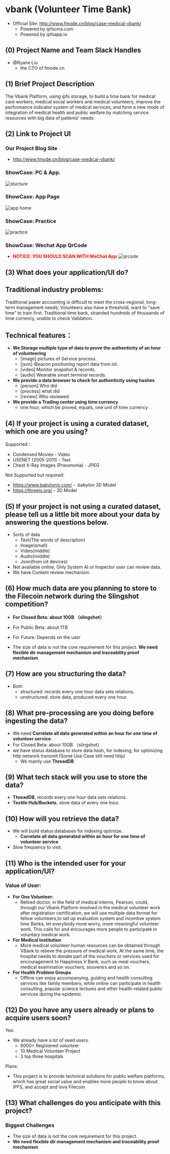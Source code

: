 # vbank (Volunteer Time Bank)

- Official Site: http://www.fmode.cn/blog/case-medical-vbank/
    - Powered by ipfscms.com
    - Powered by ipfsapp.io


## (0) Project Name and Team Slack Handles

- @Ryane Liu
   - the CTO of fmode.cn

## (1) Brief Project Description

The Vbank Platform, using ipfs storage, to build a time bank for medical care workers, medical social workers and medical volunteers, improve the performance indicator system of medical services, and form a new mode of integration of medical health and public welfare by matching service resources with big data of patients' needs.

## (2) Link to Project UI
### Our Project Blog Site
- http://www.fmode.cn/blog/case-medical-vbank/

### ShowCase: PC & App.

![stucture](http://www.fmode.cn/blog/case-medical-vbank/4.png)

### ShowCase: App Page
![app home](http://www.fmode.cn/blog/case-medical-vbank/5.png)

### ShowCase: Practice
![practice](http://www.fmode.cn/blog/case-medical-vbank/6.png)

### ShowCase: Wechat App QrCode
- <span style="color:red">**NOTICE: YOU SHOULD SCAN WITH WeChat App**</span>
![qrcode](http://cloud.file.futurestack.cn/gh_2a8291112437_1280.jpg)

   
## (3) What does your application/UI do?


## **Traditional industry problems**:

Traditional paper accounting is difficult to meet the cross-regional, long-term management needs; Volunteers also have a threshold, want to "save time" to train first. Traditional time bank, stranded hundreds of thousands of time currency, unable to check Validation.

## **Technical features：**
- **We Storage multiple type of data to prove the authenticity of an hour of volunteering**
    - [image] pictures of Service process.
    - [json] iBeacon positioning report data from iot.
    - [video] Monitor snapshot & records.
    - [audio] Wearable smart terminal records.
- **We provide a data browser to check for authenticity using hashes**
    - [person] Who did
    - [process] what did
    - [review] Who reviewed
- **We provide a Trading center using time currency**
    - one hour, which be proved, equals, one unit of time currency


## (4) If your project is using a curated dataset, which one are you using?

Supported：
- Condensed Movies - Video
- USENET (2005-2011) - Text
- Chest X-Ray Images (Pneumonia) - JPEG

Not Supported but required:
- https://www.babylonjs.com/ - .babylon 3D Model
- https://threejs.org/ - 3D Model

## (5) If your project is not using a curated dataset, please tell us a little bit more about your data by answering the questions below.

- Sorts of data
   - Text(The words of description)
   - Image(small)
   - Video(middle)
   - Audio(middle)
   - Json(from iot devices)
- Not available online, Only System AI or Inspector user can review data.
- We have Content review mechanism.


## (6) How much data are you planning to store to the Filecoin network during the Slingshot competition?

- **For Closed Beta: about 10GB （slingshot）**
- For Public Beta: about 1TB
- For Future: Depends on the user

- The size of data is not the core requirement for this project. **We need flexible dir management mechanism and traceability proof mechanism**

## (7) How are you structuring the data?

- Both
    - structured: records every one hour data sets relations.
    - unstructured: store data, produced every one hour.

## (8) What pre-processing are you doing before ingesting the data?

- We need **Correlate all data generated within an hour for one time of volunteer service**.
- For Closed Beta: about 10GB （slingshot）
- we have status database to store data hash, for indexing, for optimizing http network transmit.(Some Use Case still need http)
   - We mainly use **ThreadDB**


## (9)  What tech stack will you use to store the data?

- **ThreadDB**, records every one hour data sets relations.
- **Textile Hub/Buckets**, store data of every one hour.

## (10) How will you retrieve the data?
- We will build status databases for indexing optimize.
    - **Correlate all data generated within an hour for one time of volunteer service**
- Slow frequency to visit. 

## (11) Who is the intended user for your application/UI?

### **Value of User:**
- **For One Volunteer:** 
    - Retired doctor, in the field of medical interns, Pearson, could, through our Vbank Platform involved in the medical volunteer work after registration certification, we will use multiple data format for fellow volunteers,to set up evaluation system and incentive system time Banks, let everybody more worry, more meaningful volunteer work. This calls for and encourages more people to participate in voluntary medical work.
- **For Medical Institution**
    - More medical volunteer human resources can be obtained through VBank to relieve the pressure of medical work. At the same time, the hospital needs to donate part of the vouchers or services used for encouragement to Happiness V Bank, such as meal vouchers, medical examination vouchers, souvenirs and so on.
- **For Health Problem Groups**
    - Offline can enjoy accompanying, guiding and health consulting services like family members, while online can participate in health consulting, popular science lectures and other health-related public services during the epidemic.

## (12) Do you have any users already or plans to acquire users soon?

Yes:

-  We already have a lot of seed users.
    - 6000+ Registered volunteer
    - 10 Medical Volunteer Project
    - 3 top three hospitals


Plans:
- This project is to provide technical solutions for public welfare platforms, which has great social value and enables more people to know about IPFS, and accept and love Filecoin

## (13) What challenges do you anticipate with this project?

### Biggest Challenges
- The size of data is not the core requirement for this project. 
- **We need flexible dir management mechanism and traceability proof mechanism**

